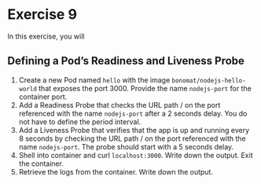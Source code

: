 # Exercise 9

In this exercise, you will

## Defining a Pod’s Readiness and Liveness Probe

1. Create a new Pod named `hello` with the image `bonomat/nodejs-hello-world` that exposes the port 3000. Provide the name `nodejs-port` for the container port.
2. Add a Readiness Probe that checks the URL path / on the port referenced with the name `nodejs-port` after a 2 seconds delay. You do not have to define the period interval.
3. Add a Liveness Probe that verifies that the app is up and running every 8 seconds by checking the URL path / on the port referenced with the name `nodejs-port`. The probe should start with a 5 seconds delay.
4. Shell into container and curl `localhost:3000`. Write down the output. Exit the container.
5. Retrieve the logs from the container. Write down the output.
